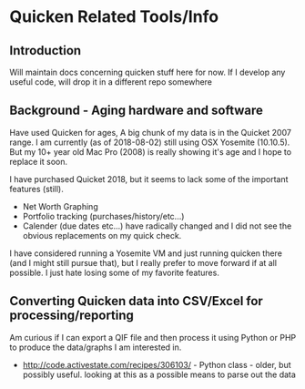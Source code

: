 # Quicken Related Tools/Info
## Introduction
Will maintain docs concerning quicken stuff here for now.
If I develop any useful code, will drop it in a different repo somewhere

## Background - Aging hardware and software
Have used Quicken for ages, A big chunk of my data is in the Quicket 2007 range.
I am currently (as of 2018-08-02) still using OSX Yosemite (10.10.5).  
But my 10+ year old Mac Pro (2008) is really showing it's age and I hope to replace it soon.

I have purchased Quicket 2018, but it seems to lack some of the important features (still).
* Net Worth Graphing
* Portfolio tracking (purchases/history/etc...)
* Calender (due dates etc...) have radically changed and I did not see the obvious replacements on my quick check.

I have considered running a Yosemite VM and just running quicken there (and I might still pursue that), 
but I really prefer to move forward if at all possible.  I just hate losing some of my favorite features.

## Converting Quicken data into CSV/Excel for processing/reporting
Am curious if I can export a QIF file and then process it using Python or PHP to produce the data/graphs I am interested in.
* http://code.activestate.com/recipes/306103/ - Python class - older, but possibly useful.  looking at this as a possible means to parse out the data
